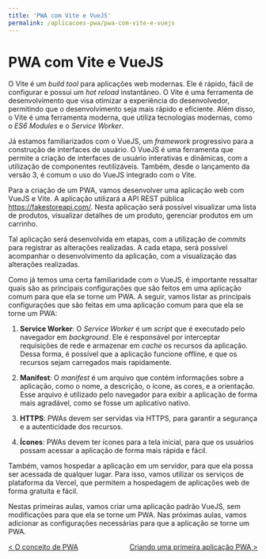 ```yaml
---
title: 'PWA com Vite e VueJS'
permalink: /aplicacoes-pwa/pwa-com-vite-e-vuejs
---
```


# PWA com Vite e VueJS

O Vite é um _build tool_ para aplicações web modernas. Ele é rápido, fácil de configurar e possui um _hot reload_ instantâneo. O Vite é uma ferramenta de desenvolvimento que visa otimizar a experiência do desenvolvedor, permitindo que o desenvolvimento seja mais rápido e eficiente. Além disso, o Vite é uma ferramenta moderna, que utiliza tecnologias modernas, como o _ES6 Modules_ e o _Service Worker_.

Já estamos familiarizados com o VueJS, um _framework_ progressivo para a construção de interfaces de usuário. O VueJS é uma ferramenta que permite a criação de interfaces de usuário interativas e dinâmicas, com a utilização de componentes reutilizáveis. Também, desde o lançamento da versão 3, é comum o uso do VueJS integrado com o Vite.

Para a criação de um PWA, vamos desenvolver uma aplicação web com VueJS e Vite. A aplicação utilizará a API REST pública https://fakestoreapi.com/. Nesta aplicação será possível visualizar uma lista de produtos, visualizar detalhes de um produto, gerenciar produtos em um carrinho.

Tal aplicação será desenvolvida em etapas, com a utilização de _commits_ para registrar as alterações realizadas. A cada etapa, será possível acompanhar o desenvolvimento da aplicação, com a visualização das alterações realizadas.

Como já temos uma certa familiaridade com o VueJS, é importante ressaltar quais são as principais configurações que são feitos em uma aplicação comum para que ela se torne um PWA. A seguir, vamos listar as principais configurações que são feitas em uma aplicação comum para que ela se torne um PWA:

1. **Service Worker**: O _Service Worker_ é um _script_ que é executado pelo navegador em _background_. Ele é responsável por interceptar requisições de rede e armazenar em _cache_ os recursos da aplicação. Dessa forma, é possível que a aplicação funcione offline, e que os recursos sejam carregados mais rapidamente.

2. **Manifest**: O _manifest_ é um arquivo que contém informações sobre a aplicação, como o nome, a descrição, o ícone, as cores, e a orientação. Esse arquivo é utilizado pelo navegador para exibir a aplicação de forma mais agradável, como se fosse um aplicativo nativo.

3. **HTTPS**: PWAs devem ser servidas via HTTPS, para garantir a segurança e a autenticidade dos recursos.

4. **Ícones**: PWAs devem ter ícones para a tela inicial, para que os usuários possam acessar a aplicação de forma mais rápida e fácil.

Também, vamos hospedar a aplicação em um servidor, para que ela possa ser acessada de qualquer lugar. Para isso, vamos utilizar os serviços de plataforma da Vercel, que permitem a hospedagem de aplicações web de forma gratuita e fácil.

Nestas primeiras aulas, vamos criar uma aplicação padrão VueJS, sem modificações para que ela se torne um PWA. Nas próximas aulas, vamos adicionar as configurações necessárias para que a aplicação se torne um PWA.

<span style="display: flex; justify-content: space-between;"><span>[&lt; O conceito de PWA](. 'Voltar')</span> <span>[Criando uma primeira aplicação PWA &gt;](criando-aplicacao-pwa.html 'Próximo')</span></span>
